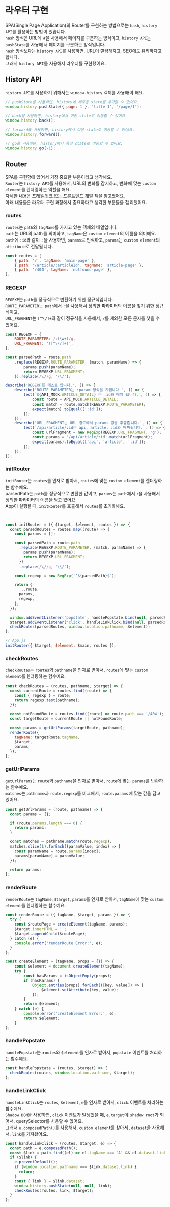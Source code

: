 # 라우터 구현
SPA(Single Page Application)의 Router를 구현하는 방법으로는 `hash`, `history API`를 활용하는 방법이 있습니다.  
`hash` 방식은 URL에 `#`을 사용해서 페이지를 구분하는 방식이고, `history API`는 `pushState`를 사용해서 페이지를 구분하는 방식입니다.  
`hash` 방식보다는 `history API`를 사용하면, URL이 깔끔해지고, SEO에도 유리하다고 합니다.  
그래서 `history API`를 사용해서 라우터를 구현했어요.  

## History API
`history API`를 사용하기 위해서는 `window.history` 객체를 사용해야 해요.
```js
// pushState를 사용하면, history에 새로운 state를 추가할 수 있어요.
window.history.pushState({ page: 1 }, 'title 1', '/page/1');

// back을 사용하면, history에서 이전 state로 이동할 수 있어요.
window.history.back();

// forward를 사용하면, history에서 다음 state로 이동할 수 있어요.
window.history.forward();

// go를 사용하면, history에서 특정 state로 이동할 수 있어요.
window.history.go(-1);
```

## Router
SPA를 구현함에 있어서 가장 중요한 부분이라고 생각해요.  
`Router`는 `history API`를 사용해서, URL의 변화를 감지하고, 변화에 맞는 `custom element`를 렌더링하는 역할을 해요.  
자세한 내용은 [프레임워크 없는 프론트엔드 개발](https://www.aladin.co.kr/shop/wproduct.aspx?ItemId=260034588) 책을 참고했어요.  
아래 내용들은 라우터 구현 과정에서 중요하다고 생각한 부분들을 정리했어요.

### routes
`routes`는 `path`와 `tagName`를 가지고 있는 객체의 배열입니다.  
`path`는 URL의 path를 의미하고, `tagName`은 `custom element`의 이름을 의미해요.  
`path`에 `:id`와 같이 `:`을 사용하면, `params`로 인식하고, `params`는 `custom element`의 `attribute`로 전달됩니다.
```js
const routes = [
    { path: '/', tagName: 'main-page' },
    { path: '/article/:articleId', tagName: 'article-page' },
    { path: '/404', tagName: 'notfound-page' },
];
```

### REGEXP
`REGEXP`는 `path`를 정규식으로 변환하기 위한 정규식입니다.  
`ROUTE_PARAMETER`는 `path`에서 `:`을 사용해서 정의한 파라미터의 이름을 찾기 위한 정규식이고,  
`URL_FRAGMENT`는 `[^\/]+`와 같이 정규식을 사용해서, `/`를 제외한 모든 문자를 찾을 수 있어요.
```js
const REGEXP = {
    ROUTE_PARAMETER: /:(\w+)/g,
    URL_FRAGMENT: '([^\\/]+)',
};

const parsedPath = route.path
    .replace(REGEXP.ROUTE_PARAMETER, (match, paramName) => {
        params.push(paramName);
        return REGEXP.URL_FRAGMENT;
    }).replace(/\//g, '\\/');

describe('REGEXP를 테스트 합니다.', () => {
    describe('ROUTE_PARAMETER는 :param 형식을 가집니다.', () => {
        test(`${API_MOCK.ARTICLE_DETAIL} 는 :id와 매치 됩니다.`, () => {
            const route = API_MOCK.ARTICLE_DETAIL;
            const match = route.match(REGEXP.ROUTE_PARAMETER);
            expect(match).toEqual([':id']);
        });
    });
    describe('URL_FRAGMENT는 URL 경로에서 params 값을 추출합니다.', () => {
        test(`/api/article/:id는 api, article, :id와 매치됩니다.`, () => {
            const urlFragment = new RegExp(REGEXP.URL_FRAGMENT, 'g');
            const params = '/api/article/:id'.match(urlFragment);
            expect(params).toEqual(['api', 'article', ':id']);
        });
    });
});
```


### initRouter
`initRouter`는 `routes`를 인자로 받아서, `routes`에 맞는 `custom element`를 렌더링하는 함수예요.  
parsedPath는 `path`를 정규식으로 변환한 값이고, `params`는 `path`에서 `:`을 사용해서 정의한 파라미터의 이름을 담고 있어요.   
App이 실행될 때, `initRouter`를 호출해서 `routes`를 초기화해요.
```js


const initRouter = ({ $target, $element, routes }) => {
  const parsedRoutes = routes.map((route) => {
    const params = [];

    const parsedPath = route.path
      .replace(REGEXP.ROUTE_PARAMETER, (match, paramName) => {
        params.push(paramName);
        return REGEXP.URL_FRAGMENT;
      })
      .replace(/\//g, '\\/');

    const regexp = new RegExp(`^${parsedPath}$`);

    return {
      ...route,
      params,
      regexp,
    };
  });

  window.addEventListener('popstate', handlePopstate.bind(null, parsedRoutes, $element));
  $target.addEventListener('click', handleLinkClick.bind(null, parsedRoutes, $element));
  checkRoutes(parsedRoutes, window.location.pathname, $element);
};

// App.js
initRouter({ $target, $element: $main, routes });
```

### checkRoutes
`checkRoutes`는 `routes`와 `pathname`을 인자로 받아서, `routes`에 맞는 `custom element`를 렌더링하는 함수예요.
```js
const checkRoutes = (routes, pathname, $target) => {
  const currentRoute = routes.find((route) => {
    const { regexp } = route;
    return regexp.test(pathname);
  });

  const notFoundRoute = routes.find((route) => route.path === '/404');
  const targetRoute = currentRoute || notFoundRoute;

  const params = getUrlParams(targetRoute, pathname);
  renderRoute({
    tagName: targetRoute.tagName,
    $target,
    params,
  });
};
```

### getUrlParams
`getUrlParams`는 `route`와 `pathname`을 인자로 받아서, `route`에 맞는 `params`를 반환하는 함수예요.  
`matches`는 `pathname`과 `route.regexp`를 비교해서, `route.params`에 맞는 값을 담고 있어요.
```js
const getUrlParams = (route, pathname) => {
  const params = {};

  if (route.params.length === 0) {
    return params;
  }

  const matches = pathname.match(route.regexp);
  matches.slice(1).forEach((paramValue, index) => {
    const paramName = route.params[index];
    params[paramName] = paramValue;
  });

  return params;
};
```

### renderRoute
`renderRoute`는 `tagName`, `$target`, `params`를 인자로 받아서, `tagName`에 맞는 `custom element`를 렌더링하는 함수예요.
```js
const renderRoute = ({ tagName, $target, params }) => {
  try {
    const $routePage = createElement(tagName, params);
    $target.innerHTML = '';
    $target.appendChild($routePage);
  } catch (e) {
    console.error('renderRoute Error:', e);
  }
};

const createElement = (tagName, props = {}) => {
    const $element = document.createElement(tagName);
    try {
        const hasParams = isObjectEmpty(props);
        if (hasParams) {
            Object.entries(props).forEach(([key, value]) => {
                $element.setAttribute(key, value);
            });
        }
        return $element;
    } catch (e) {
        console.error('createElement Error:', e);
        return $element;
    }
};
```

### handlePopstate
`handlePopstate`는 `routes`와 `$element`를 인자로 받아서, `popstate` 이벤트를 처리하는 함수예요.   
```js
const handlePopstate = (routes, $target) => {
  checkRoutes(routes, window.location.pathname, $target);
};
```

### handleLinkClick
`handleLinkClick`는 `routes`, `$element`, `e`를 인자로 받아서, `click` 이벤트를 처리하는 함수예요.  
`Shadow DOM`을 사용하면, `click` 이벤트가 발생했을 때, `e.target`이 `shadow root`가 되어서, querySelector를 사용할 수 없어요.  
그래서 `e.composedPath()`를 사용해서, `custom element`를 찾아서, `dataset`을 사용해서, `link`를 가져왔어요.  
```js
const handleLinkClick = (routes, $target, e) => {
  const path = e.composedPath();
  const $link = path.find((el) => el.tagName === 'A' && el.dataset.link);
  if ($link) {
    e.preventDefault();
    if (window.location.pathname === $link.dataset.link) {
      return;
    }
    const { link } = $link.dataset;
    window.history.pushState(null, null, link);
    checkRoutes(routes, link, $target);
  }
};
```
